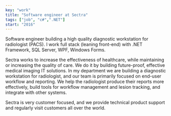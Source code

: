 ```yaml
---
key: "work"
title: "Software engineer at Sectra"
tags: ["job", "c#",".NET"]
start: "2016"
---
```

Software engineer building a high quality diagnostic workstation for radiologist (PACS). I work full stack (leaning front-end) with .NET Framework, SQL Server, WPF, Windows Forms.
<!-- end -->

Sectra works to increase the effectiveness of healthcare, while maintaining or increasing the quality of care. We do it by building future-proof, effective medical imaging IT solutions. In my department we are building a diagnostic workstation for radiologist, and our team is primarily focused on end-user workflow and reporting. We help the radiologist produce their reports more effectively, build tools for workflow management and lesion tracking, and integrate with other systems.

Sectra is very customer focused, and we provide technical product support and regularly visit customers all over the world.